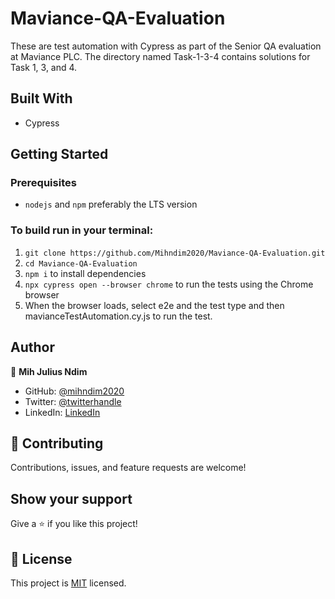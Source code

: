 # Maviance-QA-Evaluation
These are test automation with Cypress as part of the Senior QA evaluation at Maviance PLC. The directory named Task-1-3-4 contains solutions for Task 1, 3, and 4.

## Built With
- Cypress 

## Getting Started

### Prerequisites

- `nodejs` and `npm` preferably the LTS version

### To build run in your terminal:

1. `git clone https://github.com/Mihndim2020/Maviance-QA-Evaluation.git`
2. `cd Maviance-QA-Evaluation`
3. `npm i` to install dependencies
4. `npx cypress open --browser chrome` to run the tests using the Chrome browser
5. When the browser loads, select e2e and the test type and then mavianceTestAutomation.cy.js to run the test. 

## Author

👤 **Mih Julius Ndim**

- GitHub: [@mihndim2020](https://github.com/mihndim2020)
- Twitter: [@twitterhandle](https://twitter.com/twitterhandle)
- LinkedIn: [LinkedIn](https://linkedin.com/linkedinhandle)

## 🤝 Contributing

Contributions, issues, and feature requests are welcome!

## Show your support

Give a ⭐️ if you like this project!

## 📝 License

This project is [MIT](./MIT.md) licensed.


